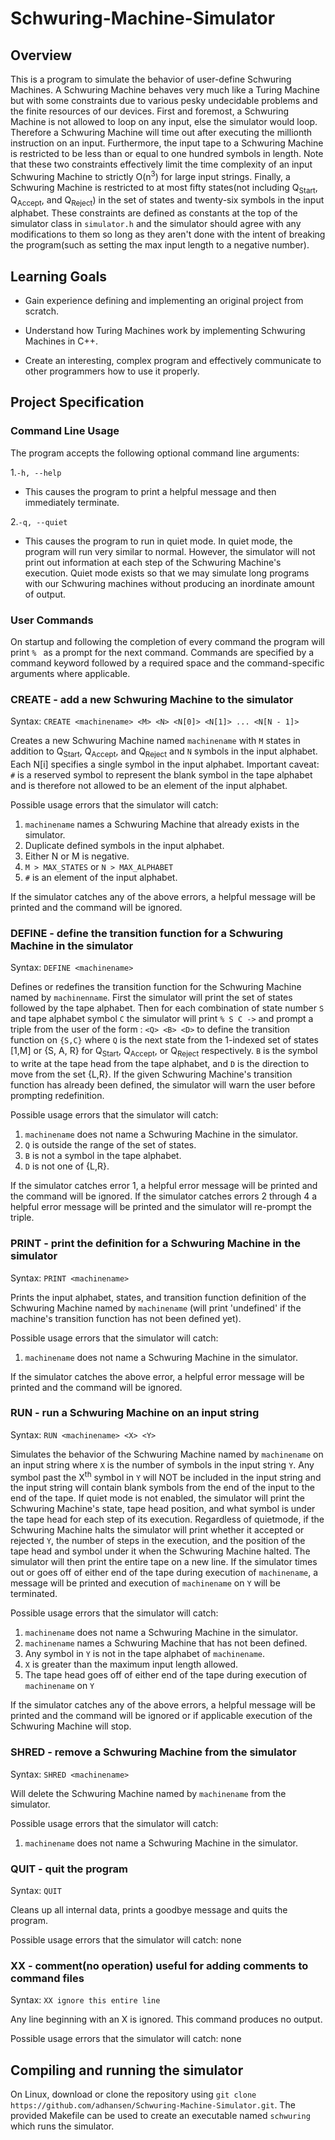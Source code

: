 # Schwuring-Machine-Simulator
## Overview
This is a program to simulate the behavior of user-define Schwuring Machines. A Schwuring Machine behaves very much like a Turing Machine but with some constraints due to various pesky undecidable problems and the finite resources of our devices. First and foremost, a Schwuring Machine is not allowed to loop on any input, else the simulator would loop. Therefore a Schwuring Machine will time out after executing the millionth instruction on an input. Furthermore, the input tape to a Schwuring Machine is restricted to be less than or equal to one hundred symbols in length. Note that these two constraints effectively limit the time complexity of an input Schwuring Machine to strictly O(n<sup>3</sup>) for large input strings. Finally, a Schwuring Machine is restricted to at most fifty states(not including Q<sub>Start</sub>, Q<sub>Accept</sub>, and Q<sub>Reject</sub>) in the set of states and twenty-six symbols in the input alphabet. These constraints are defined as constants at the top of the simulator class in ```simulator.h``` and the simulator should agree with any modifications to them so long as they aren't done with the intent of breaking the program(such as setting the max input length to a negative number).

## Learning Goals

* Gain experience defining and implementing an original project from scratch.

* Understand how Turing Machines work by implementing Schwuring Machines in C++.

* Create an interesting, complex program and effectively communicate to other programmers how to use it properly.

## Project Specification
### Command Line Usage
The program accepts the following optional command line arguments:

1.```-h, --help```

- This causes the program to print a helpful message and then immediately terminate.

2.```-q, --quiet```

- This causes the program to run in quiet mode. In quiet mode, the program will run very similar to normal. However, the simulator will not print out information at each step of the Schwuring Machine's execution. Quiet mode exists so that we may simulate long programs with our Schwuring machines without producing an inordinate amount of output.

### User Commands
On startup and following the completion of every command the program will print ```% ``` as a prompt for the next command. Commands are specified by a command keyword followed by a required space and the command-specific arguments where applicable.

### CREATE - add a new Schwuring Machine to the simulator
Syntax: ```CREATE <machinename> <M> <N> <N[0]> <N[1]> ... <N[N - 1]>```

Creates a new Schwuring Machine named ```machinename``` with ```M``` states in addition to Q<sub>Start</sub>, Q<sub>Accept</sub>, and Q<sub>Reject</sub> and ```N``` symbols in the input alphabet. Each N[i] specifies a single symbol in the input alphabet. Important caveat: ```#``` is a reserved symbol to represent the blank symbol in the tape alphabet and is therefore not allowed to be an element of the input alphabet.

Possible usage errors that the simulator will catch:

1. ```machinename``` names a Schwuring Machine that already exists in the simulator.
2. Duplicate defined symbols in the input alphabet.
3. Either N or M is negative.
4. ```M > MAX_STATES``` or ```N > MAX_ALPHABET```
5. ```#``` is an element of the input alphabet.

If the simulator catches any of the above errors, a helpful message will be printed and the command will be ignored.

### DEFINE - define the transition function for a Schwuring Machine in the simulator
Syntax: ```DEFINE <machinename>```

Defines or redefines the transition function for the Schwuring Machine named by ```machinenname```. First the simulator will print the set of states followed by the tape alphabet. Then for each combination of state number ```S``` and tape alphabet symbol ```C``` the simulator will print ```% S C ->``` and prompt a triple from the user of the form : ```<Q> <B> <D>``` to define the transition function on ```{S,C}``` where ```Q``` is the next state from the 1-indexed set of states [1,M] or {S, A, R} for Q<sub>Start</sub>, Q<sub>Accept</sub>, or Q<sub>Reject</sub> respectively. ```B``` is the symbol to write at the tape head from the tape alphabet, and ```D``` is the direction to move from the set {L,R}. If the given Schwuring Machine's transition function has already been defined, the simulator will warn the user before prompting redefinition.

Possible usage errors that the simulator will catch:

1. ```machinename``` does not name a Schwuring Machine in the simulator.
2. ```Q``` is outside the range of the set of states.
3. ```B``` is not a symbol in the tape alphabet.
4. ```D``` is not one of {L,R}.

If the simulator catches error 1, a helpful error message will be printed and the command will be ignored. If the simulator catches errors 2 through 4 a helpful error message will be printed and the simulator will re-prompt the triple.

### PRINT - print the definition for a Schwuring Machine in the simulator
Syntax: ```PRINT <machinename>```

Prints the input alphabet, states, and transition function definition of the Schwuring Machine named by ```machinename``` (will print 'undefined' if the machine's transition function has not been defined yet).

Possible usage errors that the simulator will catch:

1. ```machinename``` does not name a Schwuring Machine in the simulator.

If the simulator catches the above error, a helpful error message will be printed and the command will be ignored.

### RUN - run a Schwuring Machine on an input string
Syntax: ```RUN <machinename> <X> <Y>```

Simulates the behavior of the Schwuring Machine named by ```machinename``` on an input string where ```X``` is the number of symbols in the input string ```Y```. Any symbol past the X<sup>th</sup> symbol in ```Y``` will NOT be included in the input string and the input string will contain blank symbols from the end of the input to the end of the tape. If quiet mode is not enabled, the simulator will print the Schwuring Machine's state, tape head position, and what symbol is under the tape head for each step of its execution. Regardless of quietmode, if the Schwuring Machine halts the simulator will print whether it accepted or rejected ```Y```, the number of steps in the execution, and the position of the tape head and symbol under it when the Schwuring Machine halted. The simulator will then print the entire tape on a new line. If the simulator times out or goes off of either end of the tape during execution of ```machinename```, a message will be printed and execution of ```machinename``` on ```Y``` will be terminated.

Possible usage errors that the simulator will catch:

1. ```machinename``` does not name a Schwuring Machine in the simulator.
2. ```machinename``` names a Schwuring Machine that has not been defined.
3. Any symbol in ```Y``` is not in the tape alphabet of ```machinename```.
4. ```X``` is greater than the maximum input length allowed.
5. The tape head goes off of either end of the tape during execution of ```machinename``` on ```Y```

If the simulator catches any of the above errors, a helpful message will be printed and the command will be ignored or if applicable execution of the Schwuring Machine will stop.

### SHRED - remove a Schwuring Machine from the simulator
Syntax: ```SHRED <machinename>```

Will delete the Schwuring Machine named by ```machinename``` from the simulator.

Possible usage errors that the simulator will catch:

1. ```machinename``` does not name a Schwuring Machine in the simulator.

### QUIT - quit the program
Syntax: ```QUIT```

Cleans up all internal data, prints a goodbye message and quits the program.

Possible usage errors that the simulator will catch: none

### XX - comment(no operation) useful for adding comments to command files
Syntax: ```XX ignore this entire line```

Any line beginning with an X is ignored. This command produces no output.

Possible usage errors that the simulator will catch: none

## Compiling and running the simulator
On Linux, download or clone the repository using ```git clone https://github.com/adhansen/Schwuring-Machine-Simulator.git```. The provided Makefile can be used to create an executable named ```schwuring``` which runs the simulator.